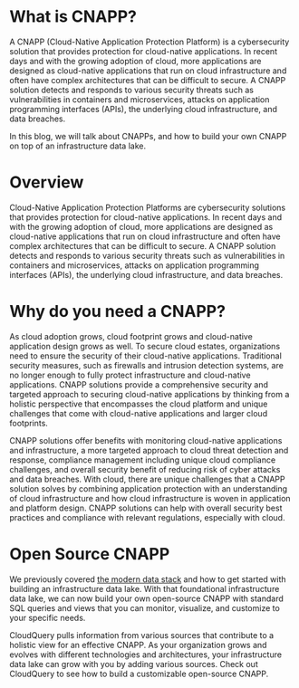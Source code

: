 # What is CNAPP?

A CNAPP (Cloud-Native Application Protection Platform) is a cybersecurity solution that provides protection for cloud-native applications.  In recent days and with the growing adoption of cloud, more applications are designed as cloud-native applications that run on cloud infrastructure and often have complex architectures that can be difficult to secure.  A CNAPP solution detects and responds to various security threats such as vulnerabilities in containers and microservices, attacks on application programming interfaces (APIs), the underlying cloud infrastructure, and data breaches.

In this blog, we will talk about CNAPPs, and how to build your own CNAPP on top of an infrastructure data lake.

# Overview

Cloud-Native Application Protection Platforms are cybersecurity solutions that provides protection for cloud-native applications.  In recent days and with the growing adoption of cloud, more applications are designed as cloud-native applications that run on cloud infrastructure and often have complex architectures that can be difficult to secure.  A CNAPP solution detects and responds to various security threats such as vulnerabilities in containers and microservices, attacks on application programming interfaces (APIs), the underlying cloud infrastructure, and data breaches.

# Why do you need a CNAPP?

As cloud adoption grows, cloud footprint grows and cloud-native application design grows as well.  To secure cloud estates, organizations need to ensure the security of their cloud-native applications.  Traditional security measures, such as firewalls and intrusion detection systems, are no longer enough to fully protect infrastructure and cloud-native applications.  CNAPP solutions provide a comprehensive security and targeted approach to securing cloud-native applications by thinking from a holistic perspective that encompasses the cloud platform and unique challenges that come with cloud-native applications and larger cloud footprints.

CNAPP solutions offer benefits with monitoring cloud-native applications and infrastructure, a more targeted approach to cloud threat detection and response, compliance management including unique cloud compliance challenges, and overall security benefit of reducing risk of cyber attacks and data breaches.  With cloud, there are unique challenges that a CNAPP solution solves by combining application protection with an understanding of cloud infrastructure and how cloud infrastructure is woven in application and platform design.  CNAPP solutions can help with overall security best practices and compliance with relevant regulations, especially with cloud.

# Open Source CNAPP

We previously covered [the modern data stack](https://www.cloudquery.io/blog/what-is-the-modern-data-stack) and how to get started with building an infrastructure data lake.  With that foundational infrastructure data lake, we can now build your own open-source CNAPP with standard SQL queries and views that you can monitor, visualize, and customize to your specific needs.

CloudQuery pulls information from various sources that contribute to a holistic view for an effective CNAPP.  As your organization grows and evolves with different technologies and architectures, your infrastructure data lake can grow with you by adding various sources.  Check out CloudQuery to see how to build a customizable open-source CNAPP.
